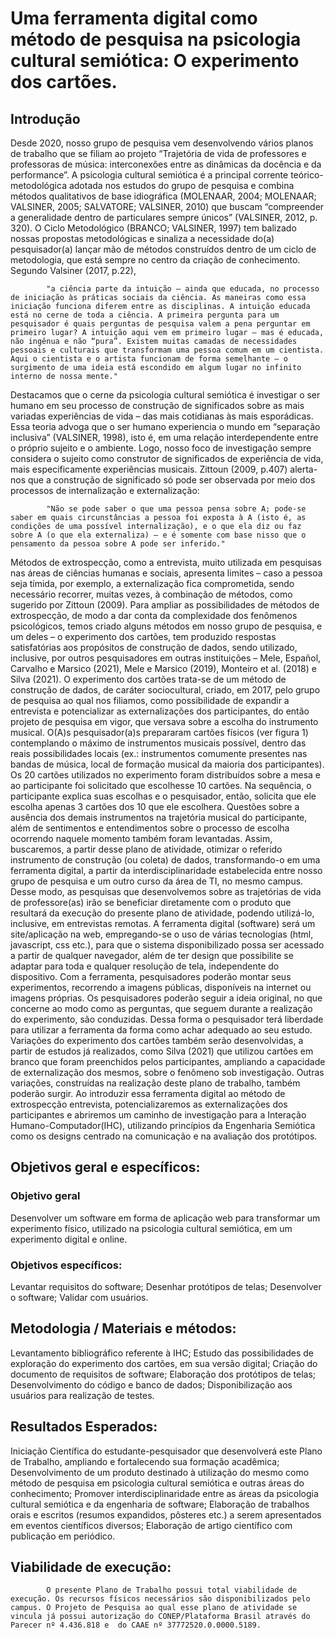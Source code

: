 # Uma ferramenta digital como método de pesquisa na psicologia cultural semiótica: O experimento dos cartões.
## Introdução

Desde 2020, nosso grupo de pesquisa vem desenvolvendo vários planos de trabalho que se filiam ao projeto “Trajetória de vida de professores e professoras de música: interconexões entre as dinâmicas da docência e da performance”.  A psicologia cultural semiótica é a principal corrente teórico-metodológica adotada nos estudos do grupo de pesquisa e combina métodos qualitativos de base idiográfica (MOLENAAR, 2004; MOLENAAR; VALSINER, 2005; SALVATORE; VALSINER, 2010) que buscam “compreender a generalidade dentro de particulares sempre únicos” (VALSINER, 2012, p. 320). O Ciclo Metodológico (BRANCO; VALSINER, 1997) tem balizado nossas propostas metodológicas e sinaliza a necessidade do(a) pesquisador(a) lançar mão de métodos construídos dentro de um ciclo de metodologia, que está sempre no centro da criação de conhecimento. Segundo Valsiner (2017, p.22), 

            "a ciência parte da intuição — ainda que educada, no processo de iniciação às práticas sociais da ciência. As maneiras como essa iniciação funciona diferem entre as disciplinas. A intuição educada está no cerne de toda a ciência. A primeira pergunta para um pesquisador é quais perguntas de pesquisa valem a pena perguntar em primeiro lugar? A intuição aqui vem em primeiro lugar – mas é educada, não ingênua e não “pura”. Existem muitas camadas de necessidades pessoais e culturais que transformam uma pessoa comum em um cientista. Aqui o cientista e o artista funcionam de forma semelhante – o surgimento de uma ideia está escondido em algum lugar no infinito interno de nossa mente."

Destacamos que o cerne da psicologia cultural semiótica é investigar o ser humano em seu processo de construção de significados sobre as mais variadas experiências de vida – das mais cotidianas às mais esporádicas. Essa teoria advoga que o ser humano experiencia o mundo em “separação inclusiva” (VALSINER, 1998), isto é, em uma relação interdependente entre o próprio sujeito e o ambiente. Logo, nosso foco de investigação sempre considera o sujeito como construtor de significados de experiência de vida, mais especificamente experiências musicais. Zittoun (2009, p.407) alerta-nos que a construção de significado só pode ser observada por meio dos processos de internalização e externalização:

            "Não se pode saber o que uma pessoa pensa sobre A; pode-se saber em quais circunstâncias a pessoa foi exposta à A (isto é, as condições de uma possível internalização), e o que ela diz ou faz sobre A (o que ela externaliza) – e é somente com base nisso que o pensamento da pessoa sobre A pode ser inferido." 

Métodos de extrospecção, como a entrevista, muito utilizada em pesquisas nas áreas de ciências humanas e sociais, apresenta limites – caso a pessoa seja tímida, por exemplo, a externalização fica comprometida, sendo necessário recorrer, muitas vezes, à combinação de métodos, como sugerido por Zittoun (2009). Para ampliar as possibilidades de métodos de extrospecção, de modo a dar conta da complexidade dos fenômenos psicológicos, temos criado alguns métodos em nosso grupo de pesquisa, e um deles – o experimento dos cartões,  tem produzido respostas satisfatórias aos propósitos de construção de dados, sendo utilizado, inclusive, por outros pesquisadores em outras instituições –  Mele, Español, Carvalho e Marsico (2021), Mele e Marsico (2019), Monteiro et al. (2018) e Silva (2021).  O experimento dos cartões trata-se de um método de construção de dados, de caráter sociocultural, criado, em 2017, pelo grupo de pesquisa ao qual nos filiamos, como possibilidade de expandir a entrevista e potencializar as externalizações dos participantes, do então projeto de pesquisa em vigor, que versava sobre a escolha do instrumento musical. O(A)s pesquisador(a)s prepararam cartões físicos (ver figura 1) contemplando o máximo de instrumentos musicais possível, dentro das reais possibilidades locais (ex.: instrumentos comumente presentes nas bandas de música, local de formação musical da maioria dos participantes). Os 20 cartões utilizados no experimento foram distribuídos sobre a mesa e ao participante foi solicitado que escolhesse 10 cartões. Na sequência, o participante explica suas escolhas e o pesquisador, então, solicita que ele escolha apenas 3 cartões dos 10 que ele escolhera. Questões sobre a ausência dos demais instrumentos na trajetória musical do participante, além de sentimentos e entendimentos sobre o processo de escolha ocorrendo naquele momento também foram levantadas.
Assim, buscaremos, a partir desse plano de atividade, otimizar o referido instrumento de construção (ou coleta) de dados, transformando-o em uma ferramenta digital, a partir da interdisciplinaridade estabelecida entre nosso grupo de pesquisa e um outro curso da área de TI, no mesmo campus. Desse modo, as pesquisas que desenvolvemos sobre as trajetórias de vida de professore(as) irão se beneficiar diretamente com o produto que resultará da execução do presente plano de atividade, podendo utilizá-lo, inclusive, em entrevistas remotas.
A ferramenta digital (software) será um site/aplicação na web,  empregando-se o uso de várias tecnologias (html, javascript, css etc.), para que o sistema disponibilizado possa ser acessado a partir de qualquer navegador, além de ter design que possibilite se adaptar para toda e qualquer resolução de tela, independente do dispositivo. Com a ferramenta, pesquisadores poderão montar seus experimentos, recorrendo a imagens públicas, disponíveis na internet ou imagens próprias.  Os pesquisadores poderão seguir a ideia original, no que concerne ao modo como as perguntas, que seguem durante a realização do experimento, são conduzidas. Dessa forma o pesquisador terá liberdade para utilizar a ferramenta da forma como achar adequado ao seu estudo.  Variações do experimento dos cartões também serão desenvolvidas, a partir de estudos já realizados, como Silva (2021) que utilizou cartões em branco que foram preenchidos pelos participantes, ampliando a capacidade de externalização dos mesmos, sobre o fenômeno sob investigação. Outras variações, construídas na realização deste plano de trabalho, também poderão surgir. 
Ao introduzir essa ferramenta digital ao método de extrospecção entrevista, potencializaremos as externalizações dos participantes e abriremos um caminho de investigação para a Interação Humano-Computador(IHC), utilizando princípios da Engenharia Semiótica como os designs centrado na comunicação e na avaliação dos protótipos. 

## Objetivos geral e específicos:
### Objetivo geral
Desenvolver um software em forma de aplicação web para transformar um experimento físico, utilizado na psicologia cultural semiótica, em um experimento digital e online.
### Objetivos específicos: 
Levantar requisitos do software;
Desenhar protótipos de telas;
Desenvolver o software;
Validar com usuários.

## Metodologia / Materiais e métodos: 
Levantamento bibliográfico referente à IHC;
Estudo das possibilidades de exploração do experimento dos cartões, em sua versão digital;
Criação do documento de requisitos de software; 
Elaboração dos protótipos de telas;
Desenvolvimento do código e banco de dados;
Disponibilização aos usuários para realização de testes.

## Resultados Esperados:
Iniciação Científica do estudante-pesquisador que desenvolverá este Plano de Trabalho, ampliando e fortalecendo sua formação acadêmica; 
Desenvolvimento de um produto destinado à utilização do mesmo como método de pesquisa em psicologia cultural semiótica e outras áreas do conhecimento;
Promover interdisciplinaridade entre as áreas da psicologia cultural semiótica e da engenharia de software;
Elaboração de trabalhos orais e escritos (resumos expandidos, pôsteres etc.) a serem apresentados em eventos científicos diversos;
Elaboração de artigo científico com publicação em periódico.

## Viabilidade de execução:
            O presente Plano de Trabalho possui total viabilidade de execução. Os recursos físicos necessários são disponibilizados pelo  campus. O Projeto de Pesquisa ao qual esse plano de atividade se vincula já possui autorização do CONEP/Plataforma Brasil através do Parecer nº 4.436.818 e  do CAAE nº 37772520.0.0000.5189.
